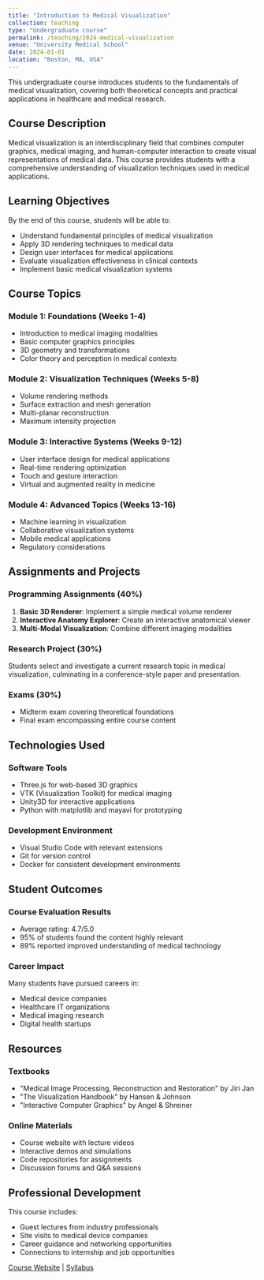 ```yaml
---
title: "Introduction to Medical Visualization"
collection: teaching
type: "Undergraduate course"
permalink: /teaching/2024-medical-visualization
venue: "University Medical School"
date: 2024-01-01
location: "Boston, MA, USA"
---
```


This undergraduate course introduces students to the fundamentals of medical visualization, covering both theoretical concepts and practical applications in healthcare and medical research.

## Course Description

Medical visualization is an interdisciplinary field that combines computer graphics, medical imaging, and human-computer interaction to create visual representations of medical data. This course provides students with a comprehensive understanding of visualization techniques used in medical applications.

## Learning Objectives

By the end of this course, students will be able to:
- Understand fundamental principles of medical visualization
- Apply 3D rendering techniques to medical data
- Design user interfaces for medical applications
- Evaluate visualization effectiveness in clinical contexts
- Implement basic medical visualization systems

## Course Topics

### Module 1: Foundations (Weeks 1-4)
- Introduction to medical imaging modalities
- Basic computer graphics principles
- 3D geometry and transformations
- Color theory and perception in medical contexts

### Module 2: Visualization Techniques (Weeks 5-8)
- Volume rendering methods
- Surface extraction and mesh generation
- Multi-planar reconstruction
- Maximum intensity projection

### Module 3: Interactive Systems (Weeks 9-12)
- User interface design for medical applications
- Real-time rendering optimization
- Touch and gesture interaction
- Virtual and augmented reality in medicine

### Module 4: Advanced Topics (Weeks 13-16)
- Machine learning in visualization
- Collaborative visualization systems
- Mobile medical applications
- Regulatory considerations

## Assignments and Projects

### Programming Assignments (40%)
1. **Basic 3D Renderer**: Implement a simple medical volume renderer
2. **Interactive Anatomy Explorer**: Create an interactive anatomical viewer
3. **Multi-Modal Visualization**: Combine different imaging modalities

### Research Project (30%)
Students select and investigate a current research topic in medical visualization, culminating in a conference-style paper and presentation.

### Exams (30%)
- Midterm exam covering theoretical foundations
- Final exam encompassing entire course content

## Technologies Used

### Software Tools
- Three.js for web-based 3D graphics
- VTK (Visualization Toolkit) for medical imaging
- Unity3D for interactive applications
- Python with matplotlib and mayavi for prototyping

### Development Environment
- Visual Studio Code with relevant extensions
- Git for version control
- Docker for consistent development environments

## Student Outcomes

### Course Evaluation Results
- Average rating: 4.7/5.0
- 95% of students found the content highly relevant
- 89% reported improved understanding of medical technology

### Career Impact
Many students have pursued careers in:
- Medical device companies
- Healthcare IT organizations
- Medical imaging research
- Digital health startups

## Resources

### Textbooks
- "Medical Image Processing, Reconstruction and Restoration" by Jiri Jan
- "The Visualization Handbook" by Hansen & Johnson
- "Interactive Computer Graphics" by Angel & Shreiner

### Online Materials
- Course website with lecture videos
- Interactive demos and simulations
- Code repositories for assignments
- Discussion forums and Q&A sessions

## Professional Development

This course includes:
- Guest lectures from industry professionals
- Site visits to medical device companies
- Career guidance and networking opportunities
- Connections to internship and job opportunities

[Course Website](https://courses.university.edu/medvis) | [Syllabus](http://academicpages.github.io/files/medvis-syllabus.pdf)

